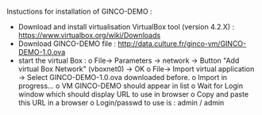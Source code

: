 
Instuctions for installation of GINCO-DEMO :

* Download and install virtualisation VirtualBox tool (version 4.2.X) : https://www.virtualbox.org/wiki/Downloads
* Download GINCO-DEMO file : http://data.culture.fr/ginco-vm/GINCO-DEMO-1.0.ova 
* start the virtual Box : 
      o File-> Parameters -> network -> Button "Add virtual Box Network" (vboxnet0) -> OK
      o File-> Import virtual application -> Select GINCO-DEMO-1.0.ova downloaded before.
      o Import in progress...
      o VM GINCO-DEMO should appear in list
      o Wait for Login window which should display URL to use in browser
      o Copy and paste this URL in a browser
      o Login/passwd to use is : admin / admin


